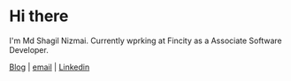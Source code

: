 <h1>Hi there</h1>
<p>I'm Md Shagil Nizmai. Currently wprking at Fincity as a Associate Software Developer.</p>
<a href="https://shagilhmx.hashnode.dev/">Blog</a> | <a href="shagilhmx@gmail.com">email</a> | <a href="https://www.linkedin.com/in/md-shagil-nizami-04764917a/">Linkedin</a>
